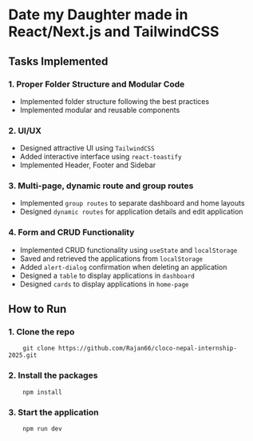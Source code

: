 # Date my Daughter made in React/Next.js and TailwindCSS

## Tasks Implemented

### 1. Proper Folder Structure and Modular Code
- Implemented folder structure following the best practices
- Implemented modular and reusable components

### 2. UI/UX
- Designed attractive UI using `TailwindCSS`
- Added interactive interface using `react-toastify`
- Implemented Header, Footer and Sidebar

### 3. Multi-page, dynamic route and group routes
- Implemented `group routes` to separate dashboard and home layouts
- Designed `dynamic routes` for application details and edit application

### 4. Form and CRUD Functionality
- Implemented CRUD functionality using `useState` and `localStorage`
- Saved and retrieved the applications from `localStorage`
- Added `alert-dialog` confirmation when deleting an application
- Designed a `table` to display applications in `dashboard`
- Designed `cards` to display applications in `home-page`


## How to Run

### 1. Clone the repo
```
    git clone https://github.com/Rajan66/cloco-nepal-internship-2025.git
```

### 2. Install the packages
```
    npm install
```

### 3. Start the application
```
    npm run dev
```
